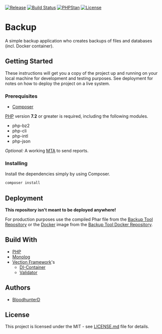 [![Release](https://img.shields.io/github/v/release/bloodhunterd/backup?include_prereleases&style=for-the-badge)](https://github.com/bloodhunterd/backup/releases)
[![Build Status](https://img.shields.io/travis/bloodhunterd/backup?style=for-the-badge)](https://travis-ci.com/bloodhunterd/backup)
[![PHPStan](https://img.shields.io/badge/PHPStan-Level%207-blueviolet?style=for-the-badge)](https://github.com/phpstan/phpstan)
[![License](https://img.shields.io/github/license/bloodhunterd/backup?style=for-the-badge)](https://github.com/bloodhunterd/backup/blob/master/LICENSE)

# Backup

A simple backup application who creates backups of files and databases (incl. Docker container).

## Getting Started

These instructions will get you a copy of the project up and running on your local machine for development and testing purposes.
See deployment for notes on how to deploy the project on a live system.

### Prerequisites

* [Composer](https://getcomposer.org/)

[PHP](https://www.php.net/) version **7.2** or greater is required, including the following modules. 

* php-bz2
* php-cli
* php-intl
* php-json

*Optional:* A working [MTA](https://de.wikipedia.org/wiki/Mail_Transfer_Agent) to send reports.

### Installing

Install the dependencies simply by using Composer.

```bash
composer install
```

## Deployment

**This repository isn't meant to be deployed anywhere!**

For production purposes use the compiled Phar file from the [Backup Tool Repository](https://github.com/bloodhunterd/backup-tool) or
the [Docker](https://www.docker.com/) image from the [Backup Tool Docker Repository](https://github.com/bloodhunterd/backup-tool-docker).

## Build With

* [PHP](https://www.php.net/)
* [Monolog](https://github.com/Seldaek/monolog)
* [Vection Framework](https://github.com/Vection-Framework/Vection)'s
  * [DI-Container](https://github.com/Vection-Framework/DI-Container)
  * [Validator](https://github.com/Vection-Framework/Validator)

## Authors

* [BloodhunterD](https://github.com/bloodhunterd)

## License

This project is licensed under the MIT - see [LICENSE.md](https://github.com/bloodhunterd/backup-agent/blob/master/LICENSE) file for details.
